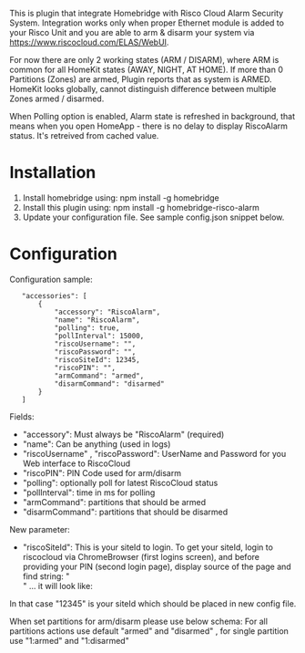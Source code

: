 This is plugin that integrate Homebridge with Risco Cloud Alarm Security System.
Integration works only when proper Ethernet module is added to your Risco Unit and you are able to arm & disarm your system via https://www.riscocloud.com/ELAS/WebUI.

For now there are only 2 working states (ARM / DISARM), where ARM is common for all HomeKit states (AWAY, NIGHT, AT HOME).
If more than 0 Partitions (Zones) are armed, Plugin reports that as system is ARMED.
HomeKit looks globally, cannot distinguish difference between multiple Zones armed / disarmed.

When Polling option is enabled, Alarm state is refreshed in background, that means when you open HomeApp - there is no delay to display RiscoAlarm status. It's retreived from cached value.

# Installation

1. Install homebridge using: npm install -g homebridge
2. Install this plugin using: npm install -g homebridge-risco-alarm
3. Update your configuration file. See sample config.json snippet below. 

# Configuration

Configuration sample:

 ```
    "accessories": [
        {
            "accessory": "RiscoAlarm",
            "name": "RiscoAlarm",
            "polling": true,
            "pollInterval": 15000,
            "riscoUsername": "",
            "riscoPassword": "",
            "riscoSiteId": 12345,
            "riscoPIN": "",
            "armCommand": "armed",
            "disarmCommand": "disarmed"
        }
    ]
```

Fields: 

* "accessory": Must always be "RiscoAlarm" (required)
* "name": Can be anything (used in logs)
* "riscoUsername" , "riscoPassword": UserName and Password for you Web interface to RiscoCloud
* "riscoPIN": PIN Code used for arm/disarm
* "polling": optionally poll for latest RiscoCloud status
* "pollInterval": time in ms for polling
* "armCommand": partitions that should be armed
* "disarmCommand": partitions that should be disarmed

New parameter:
* "riscoSiteId": This is your siteId to login.
To get your siteId, login to riscocloud via ChromeBrowser (first logins screen), and before providing your PIN (second login page), display source of the page and find string: "<div class="site-name">" ... it will look like:

<div class="site-name" id="site_12345_div">

In that case "12345" is your siteId which should be placed in new config file.




When set partitions for arm/disarm please use below schema:
For all partitions actions use default "armed" and "disarmed" , for single partition use
"1:armed" and "1:disarmed"


